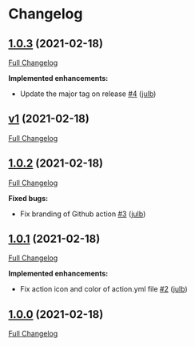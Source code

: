 # Changelog

## [1.0.3](https://github.com/julb/action-manage-milestone/tree/1.0.3) (2021-02-18)

[Full Changelog](https://github.com/julb/action-manage-milestone/compare/v1...1.0.3)

**Implemented enhancements:**

- Update the major tag on release [\#4](https://github.com/julb/action-manage-milestone/pull/4) ([julb](https://github.com/julb))

## [v1](https://github.com/julb/action-manage-milestone/tree/v1) (2021-02-18)

[Full Changelog](https://github.com/julb/action-manage-milestone/compare/1.0.2...v1)

## [1.0.2](https://github.com/julb/action-manage-milestone/tree/1.0.2) (2021-02-18)

[Full Changelog](https://github.com/julb/action-manage-milestone/compare/1.0.1...1.0.2)

**Fixed bugs:**

- Fix branding of Github action [\#3](https://github.com/julb/action-manage-milestone/pull/3) ([julb](https://github.com/julb))

## [1.0.1](https://github.com/julb/action-manage-milestone/tree/1.0.1) (2021-02-18)

[Full Changelog](https://github.com/julb/action-manage-milestone/compare/1.0.0...1.0.1)

**Implemented enhancements:**

- Fix action icon and color of action.yml file [\#2](https://github.com/julb/action-manage-milestone/pull/2) ([julb](https://github.com/julb))

## [1.0.0](https://github.com/julb/action-manage-milestone/tree/1.0.0) (2021-02-18)

[Full Changelog](https://github.com/julb/action-manage-milestone/compare/962fb1f7ca9eb402fe210be0943899a1746c042b...1.0.0)



